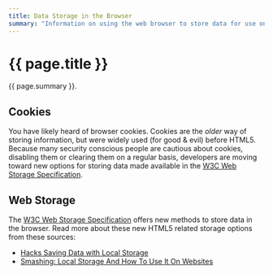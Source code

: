 ```yaml
---
title: Data Storage in the Browser
summary: "Information on using the web browser to store data for use on our web pages."
---
```


# {{ page.title }}
{{ page.summary }}.

## Cookies
You have likely heard of browser cookies. Cookies are the *older* way of storing information, but were widely used (for good & evil) before HTML5. Because many security conscious people are cautious about cookies, disabling them or clearing them on a regular basis, developers are moving toward new options for storing data made available in the [W3C Web Storage Specification]( http://www.w3.org/TR/webstorage/#the-storage-interface ).

## Web Storage
The [W3C Web Storage Specification]( http://www.w3.org/TR/webstorage/#the-storage-interface ) offers new methods to store data in the browser. Read more about these new HTML5 related storage options from these sources:

- [Hacks Saving Data with Local Storage]( https://hacks.mozilla.org/2009/06/localstorage/ )
- [Smashing: Local Storage And How To Use It On Websites]( https://www.smashingmagazine.com/2010/10/local-storage-and-how-to-use-it/ )
